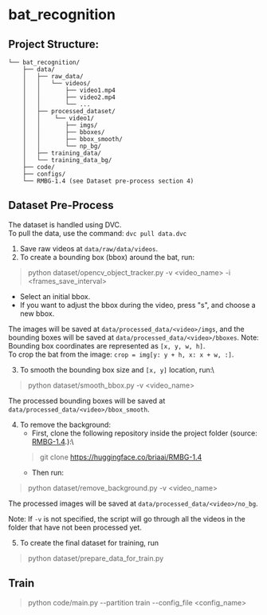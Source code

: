 # bat_recognition



## Project Structure:

    └── bat_recognition/
        ├── data/
        │   ├── raw_data/
        │   │   └── videos/
        │   │       ├── video1.mp4
        │   │       ├── video2.mp4
        │   │       └── ...
        │   ├── processed_dataset/
        │   │    └── video1/
        │   │       ├── imgs/
        │   │       ├── bboxes/
        │   │       ├── bbox_smooth/
        │   │       └── np_bg/
        │   ├── training_data/
        │   └── training_data_bg/
        ├── code/
        ├── configs/
        └── RMBG-1.4 (see Dataset pre-process section 4)

## Dataset Pre-Process

The dataset is handled using DVC.\
To pull the data, use the command:
`dvc pull data.dvc`

1. Save raw videos at `data/raw/data/videos`.
2. To create a bounding box (bbox) around the bat, run:
>python dataset/opencv_object_tracker.py -v <video_name> -i <frames_save_interval>
   - Select an initial bbox.
   - If you want to adjust the bbox during the video, press "s", and choose a new bbox.

The images will be saved at `data/processed_data/<video>/imgs`, and the bounding boxes will be saved at `data/processed_data/<video>/bboxes`.
Note: Bounding box coordinates are represented as `[x, y, w, h]`.\
To crop the bat from the image: `crop = img[y: y + h, x: x + w, :]`.

3. To smooth the bounding box size and `[x, y]` location, run:\
>python dataset/smooth_bbox.py -v <video_name>

The processed bounding boxes will be saved at `data/processed_data/<video>/bbox_smooth`.

4. To remove the background:
   - First, clone the following repository inside the project folder (source: [RMBG-1.4](https://huggingface.co/briaai/RMBG-1.4).):\
   >  git clone https://huggingface.co/briaai/RMBG-1.4
   - Then run:
>python dataset/remove_background.py -v <video_name>

The processed images will be saved at `data/processed_data/<video>/no_bg`.


Note: If `-v` is not specified, the script will go through all the videos in the folder that have not been processed yet.

5. To create the final dataset for training, run
> python dataset/prepare_data_for_train.py

## Train
> python code/main.py --partition train --config_file <config_name>
